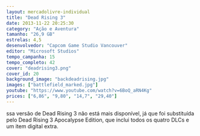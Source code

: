 ```yaml
---
layout: mercadolivre-individual
title: "Dead Rising 3"
date: 2013-11-22 20:25:30
category: "Ação e Aventura"
tamanho: "26,9 GB"
estrelas: 4,5
desenvolvedor: "Capcom Game Studio Vancouver"
editor: "Microsoft Studios"
tempo_campanha: 15
tempo_completo: 42
cover: "deadrising3.png"
cover_id: 20
background_image: "backdeadrising.jpg"
images: ["battlefield_marked.jpg"]
youtube: "https://www.youtube.com/watch?v=6BoQ_aRN4Kg"
prices: ["6,86", "9,80", "14,7", "29,40"]
---
```


ssa versão de Dead Rising 3 não está mais disponível, já que foi substituída pelo Dead Rising 3 Apocalypse Edition, que inclui todos os quatro DLCs e um item digital extra.
